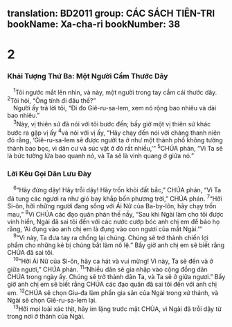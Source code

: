 translation: BD2011
group: CÁC SÁCH TIÊN-TRI
bookName: Xa-cha-ri 
bookNumber: 38
-------

<div class="title"><h1>2</h1><h3>Khải Tượng Thứ Ba: Một Người Cầm Thước Dây</h3></div>
<span class="verse xa_2_1"> <sup>1</sup>Tôi ngước mắt lên nhìn, và này, một người trong tay cầm cái thước dây. </span>
<span class="verse xa_2_2"><sup>2</sup>Tôi hỏi, “Ông tính đi đâu thế?”<br/> Người ấy trả lời tôi, “Ði đo Giê-ru-sa-lem, xem nó rộng bao nhiêu và dài bao nhiêu.”<br/></span>
<span class="verse xa_2_3"> <sup>3</sup>Này, vị thiên sứ đã nói với tôi bước đến; bấy giờ một vị thiên sứ khác bước ra gặp vị ấy </span>
<span class="verse xa_2_4"><sup>4</sup>và nói với vị ấy, “Hãy chạy đến nói với chàng thanh niên đó rằng, ‘Giê-ru-sa-lem sẽ được người ta ở như một thành phố không tường thành bao bọc, vì dân cư và súc vật ở đó rất nhiều,’” </span>
<span class="verse xa_2_5"><sup>5</sup>CHÚA phán, “Vì Ta sẽ là bức tường lửa bao quanh nó, và Ta sẽ là vinh quang ở giữa nó.”<br/></span>
<div class="title"><h3>Lời Kêu Gọi Dân Lưu Ðày</h3></div>
<span class="verse xa_2_6"> <sup>6</sup>“Hãy đứng dậy! Hãy trỗi dậy! Hãy trốn khỏi đất bắc,” CHÚA phán, “Vì Ta đã tung các ngươi ra như gió bay khắp bốn phương trời,” CHÚA phán. </span>
<span class="verse xa_2_7"><sup>7</sup>“Hỡi Si-ôn, hỡi những người đang sống với Ái Nữ của Ba-by-lôn, hãy chạy trốn mau,” </span>
<span class="verse xa_2_8"><sup>8</sup>Vì CHÚA các đạo quân phán thế nầy, “Sau khi Ngài làm cho tôi được vinh hiển, Ngài đã sai tôi đến với các nước cướp bóc anh chị em để bảo họ rằng, ‘Ai đụng vào anh chị em là đụng vào con ngươi của mắt Ngài.’”<br/></span>
<span class="verse xa_2_9"> <sup>9</sup>“Vì này, Ta đưa tay ra chống lại chúng. Chúng sẽ trở thành chiến lợi phẩm cho những kẻ bị chúng bắt làm nô lệ.” Bấy giờ anh chị em sẽ biết rằng CHÚA đã sai tôi.<br/></span>
<span class="verse xa_2_10"> <sup>10</sup>“Hỡi Ái Nữ của Si-ôn, hãy ca hát và vui mừng! Vì này, Ta sẽ đến và ở giữa ngươi,” CHÚA phán. </span>
<span class="verse xa_2_11"><sup>11</sup>“Nhiều dân sẽ gia nhập vào cộng đồng dân CHÚA trong ngày ấy. Chúng sẽ trở thành dân Ta, và Ta sẽ ở giữa ngươi.” Bấy giờ anh chị em sẽ biết rằng CHÚA các đạo quân đã sai tôi đến với anh chị em. </span>
<span class="verse xa_2_12"><sup>12</sup>CHÚA sẽ chọn Giu-đa làm phần gia sản của Ngài trong xứ thánh, và Ngài sẽ chọn Giê-ru-sa-lem lại.<br/></span>
<span class="verse xa_2_13"> <sup>13</sup>Hỡi mọi loài xác thịt, hãy im lặng trước mặt CHÚA, vì Ngài đã trỗi dậy từ trong nơi ở thánh của Ngài.<br/></span>
